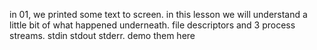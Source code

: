 
in 01, we printed some text to screen. in this lesson we will understand a little bit of what happened underneath. file descriptors and 3 process streams. stdin stdout stderr. demo them here